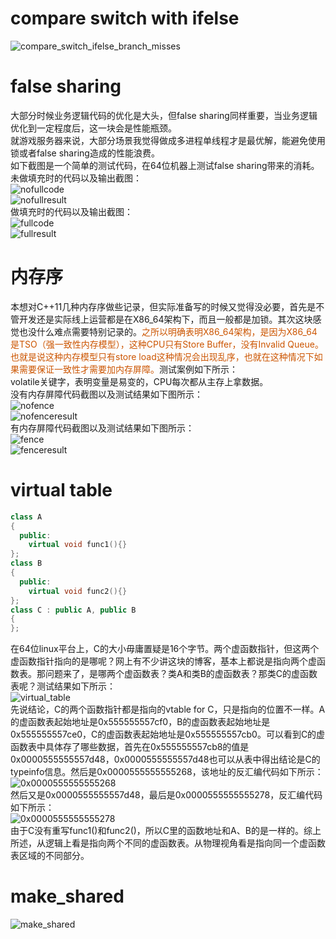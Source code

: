 # compare switch with ifelse  
  ![compare_switch_ifelse_branch_misses](../miscellaneous/picture/compare_switch_ifelse_branch_misses.png)

# false sharing
  大部分时候业务逻辑代码的优化是大头，但false sharing同样重要，当业务逻辑优化到一定程度后，这一块会是性能瓶颈。  
  就游戏服务器来说，大部分场景我觉得做成多进程单线程才是最优解，能避免使用锁或者false sharing造成的性能浪费。  
  如下截图是一个简单的测试代码，在64位机器上测试false sharing带来的消耗。  
  未做填充时的代码以及输出截图：  
  ![nofullcode](../miscellaneous/picture/nofullcode.png)  
  ![nofullresult](../miscellaneous/picture/nofullresult.png)  
  做填充时的代码以及输出截图：  
  ![fullcode](../miscellaneous/picture/fullcode.png)  
  ![fullresult](../miscellaneous/picture/fullresult.png)  

# 内存序
  本想对C++11几种内存序做些记录，但实际准备写的时候又觉得没必要，首先是不管开发还是实际线上运营都是在X86_64架构下，而且一般都是加锁。其次这块感觉也没什么难点需要特别记录的。<font color= "#CC5500">之所以明确表明X86_64架构，是因为X86_64是TSO（强一致性内存模型），这种CPU只有Store Buffer，没有Invalid Queue。也就是说这种内存模型只有store load这种情况会出现乱序，也就在这种情况下如果需要保证一致性才需要加内存屏障。</font>测试案例如下所示：  
  volatile关键字，表明变量是易变的，CPU每次都从主存上拿数据。  
  没有内存屏障代码截图以及测试结果如下图所示：  
  ![nofence](../miscellaneous/picture/no_fence.png)  
  ![nofenceresult](../miscellaneous/picture/no_fence_result.png)  
  有内存屏障代码截图以及测试结果如下图所示：  
  ![fence](../miscellaneous/picture/fence.png)  
  ![fenceresult](../miscellaneous/picture/fence_result.png)  

# virtual table  
  ```c++  
  class A
  {
    public:
      virtual void func1(){}
  };
  class B
  {
    public:
      virtual void func2(){}
  };
  class C : public A, public B
  {
  };
  ```  
  在64位linux平台上，C的大小毋庸置疑是16个字节。两个虚函数指针，但这两个虚函数指针指向的是哪呢？网上有不少讲这块的博客，基本上都说是指向两个虚函数表。那问题来了，是哪两个虚函数表？类A和类B的虚函数表？那类C的虚函数表呢？测试结果如下所示：  
  ![virtual_table](../miscellaneous/picture/virtual_table.png)  
  先说结论，C的两个函数指针都是指向的vtable for C，只是指向的位置不一样。A的虚函数表起始地址是0x555555557cf0，B的虚函数表起始地址是0x555555557ce0，C的虚函数表起始地址是0x555555557cb0。可以看到C的虚函数表中具体存了哪些数据，首先在0x555555557cb8的值是0x0000555555557d48，0x0000555555557d48也可以从表中得出结论是C的typeinfo信息。然后是0x0000555555555268，该地址的反汇编代码如下所示：  
  ![0x0000555555555268](../miscellaneous/picture/0x0000555555555268.png)  
  然后又是0x0000555555557d48，最后是0x0000555555555278，反汇编代码如下所示：  
  ![0x0000555555555278](../miscellaneous/picture/0x0000555555555278.png)  
  由于C没有重写func1()和func2()，所以C里的函数地址和A、B的是一样的。综上所述，从逻辑上看是指向两个不同的虚函数表。从物理视角看是指向同一个虚函数表区域的不同部分。

# make_shared
![make_shared](../miscellaneous/picture/make_shared.jpeg)